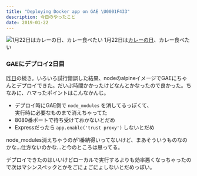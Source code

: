 ```yaml
---
title: "Deploying Docker app on GAE \U0001F433"
description: 今日のやったこと
date: 2019-01-22
---
```


![1月22日は[カレーの日](http://www.nnh.to/01/22.html)、カレー食べたい](https://cdn-images-1.medium.com/max/800/0*ipJfptDV5JqZcvYn.png)
1月22日は[カレーの日](http://www.nnh.to/01/22.html)、カレー食べたい

### GAEにデプロイ2日目

[昨日](https://medium.com/@dachi/my-memory-has-gone-away-d1944bf1ef4b)の続き。いろいろ試行錯誤した結果、nodeのalpineイメージでGAEにちゃんとデプロイできた。だいぶ時間かかったけどなんとかなったので良かった。ちなみに、ハマったポイントはこんなかんじ。

- デプロイ時にGAE側で `node_modules` を消してるっぽくて、  
  実行時に必要なものまで消えちゃってた
- 8080番ポートで待ち受けておかないとだめ
- Expressだったら `app.enable('trust proxy')` しないとだめ

node_modules消えちゃうのが1番納得いってないけど、まあそういうものなのかな…仕方ないのかな…と今のところは思ってる。

デプロイできたのはいいけどローカルで実行するよりも効率悪くなっちゃったので次はマシンスペックとかをごにょごにょしないとだめっぽい。
